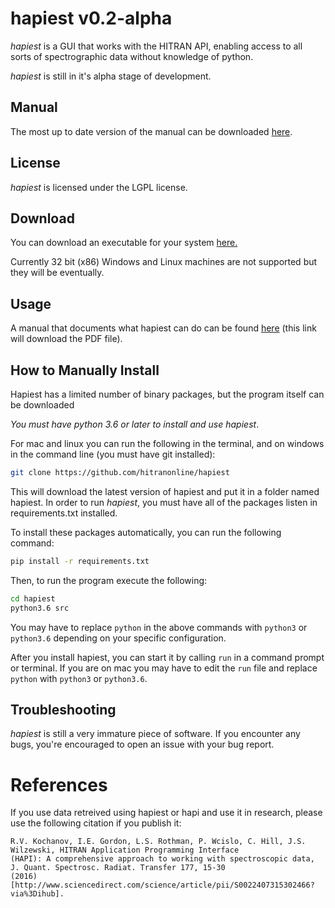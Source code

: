 # hapiest v0.2-alpha
*hapiest* is a GUI that works with the HITRAN API, enabling access
to all sorts of spectrographic data without knowledge of python.

*hapiest* is still in it's alpha stage of development. 
## Manual
The most up to date version of the manual can be downloaded [here](https://github.com/hitranonline/hapiest/raw/master/docs/manual.pdf).

## License 
*hapiest* is licensed under the LGPL license.

## Download
You can download an executable for your system [here.](https://github.com/hitranonline/hapiest/releases/tag/v0.2-alpha)

Currently 32 bit (x86) Windows and Linux machines are not supported but they will be eventually.

## Usage
A manual that documents what hapiest can do can be found 
[here](https://github.com/hitranonline/hapiest/raw/master/doc/HAPIESTmanual.pdf) (this link will download the PDF file).

## How to Manually Install
Hapiest has a limited number of binary packages, but the program itself can be
downloaded

*You must have python 3.6 or later to install and use hapiest*.

For mac and linux you can run the following in the terminal, and on windows in the command line (you must have git
installed):
```bash
git clone https://github.com/hitranonline/hapiest
```

This will download the latest version of hapiest and put it in a folder named hapiest. In order to run *hapiest*, 
you must have all of the packages listen in requirements.txt installed. 

To install these packages automatically, you can run the following command:
```bash
pip install -r requirements.txt
```

Then, to run the program execute the following:
```bash
cd hapiest
python3.6 src
```
    
You may have to replace `python` in the above commands with `python3` or `python3.6` depending on your specific
configuration.

After you install hapiest, you can start it by calling `run` in a command prompt or terminal. If you are on mac you may
have to edit the `run` file and replace `python` with `python3` or `python3.6`.

## Troubleshooting
*hapiest* is still a very immature piece of software. If you encounter any bugs, you're encouraged to open an issue with
your bug report.

# References
If you use data retreived using hapiest or hapi and use it in research, please use the following citation if you publish
it:

```
R.V. Kochanov, I.E. Gordon, L.S. Rothman, P. Wcislo, C. Hill, J.S. Wilzewski, HITRAN Application Programming Interface
(HAPI): A comprehensive approach to working with spectroscopic data, J. Quant. Spectrosc. Radiat. Transfer 177, 15-30
(2016) [http://www.sciencedirect.com/science/article/pii/S0022407315302466?via%3Dihub].
```
